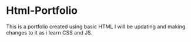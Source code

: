 # Html-Portfolio
This is a portfolio created using basic HTML
I will be updating and making changes to it as i learn CSS and JS. 

